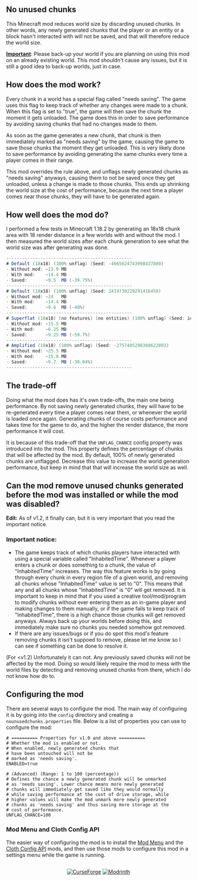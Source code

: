 ## No unused chunks
This Minecraft mod reduces world size by discarding unused chunks.
In other words, any newly generated chunks that the player or an entity or a block hasn't interacted with will not be saved, and that will therefore reduce the world size. 
 
<ins><b>Important</b></ins>: Please back-up your world if you are planning on using this mod on an already existing world.
This mod shouldn't cause any issues, but it is still a good idea to back-up worlds, just in case.

## How does the mod work?
Every chunk in a world has a special flag called "needs saving". The game uses this flag to keep track of whether any changes were made to a chunk. When this flag is set to "true", the game will then save the chunk the moment it gets unloaded. The game does this in order to save performance by avoiding saving chunks that had no changes made to them. 
 
As soon as the game generates a new chunk, that chunk is then immediately marked as "needs saving" by the game, causing the game to save those chunks the moment they get unloaded. This is very likely done to save performance by avoiding generating the same chunks every time a player comes in their range. 
 
This mod overrides the rule above, and unflags newly generated chunks as "needs saving" anyways, causing them to not be saved once they get unloaded, unless a change is made to those chunks. This ends up shrinking the world size at the cost of performance, because the next time a player comes near those chunks, they will have to be generated again.

## How well does the mod do?
I performed a few tests in Minecraft 1.18.2 by generating an 18x18 chunk area with 18 render distance in a few worlds with and without the mod. I then measured the world sizes after each chunk generation to see what the world size was after generating was done.
```cs
------------------------------------------------
# Default (18x18) (100% unflag) (Seed: -4665624743998437880)
- Without mod: ~23.9 MB
- With mod:    ~14.4 MB
- Saved:       ~9.5  MB (-39.75%)
------------------------------------------------
# Default (18x18) (100% unflag) (Seed: 2419730229291416458)
- Without mod: ~24   MB
- With mod:    ~14.4 MB
- Saved:       ~9.6  MB (-40%)
------------------------------------------------
# Superflat (18x18) (no features) (no entities) (100% unflag) (Seed: idk)
- Without mod: ~15.5 MB
- With mod:    ~6.25 MB
- Saved:       ~9.25 MB (-59.7%)
------------------------------------------------
# Amplified (18x18) (100% unflag) (Seed: -2757405298360622893)
- Without mod: ~25.5 MB
- With mod:    ~15.8 MB
- Saved:       ~9.7  MB (-38.04%)
------------------------------------------------
```

## The trade-off
Doing what the mod does has it's own trade-offs, the main one being performance. By not saving newly generated chunks, they will have to be re-generated every time a player comes near them, or whenever the world is loaded once again. Generating chunks of course costs performance and takes time for the game to do, and the higher the render distance, the more performance it will cost. 
 
It is because of this trade-off that the `UNFLAG_CHANCE` config property was introduced into the mod. This property defines the percentage of chunks that will be affected by the mod. By default, 100% of newly generated chunks are unflagged. Decrease this value to increase the world generation performance, but keep in mind that that will increase the world size as well.

## Can the mod remove unused chunks generated before the mod was installed or while the mod was disabled?
**Edit:** As of v1.2, it finally can, but it is very important that you read the important notice.

### Important notice:
- The game keeps track of which chunks players have interacted with using a special variable called "InhabitedTime". Whenever a player enters a chunk or does something to a chunk, the value of "InhabitedTime" increases. The way this feature works is by going through every chunk in every region file of a given world, and removing all chunks whose "InhabitedTime" value is set to "0". This means that any and all chunks whose "InhabitedTime" is "0" will get removed. It is important to keep in mind that if you used a creative tool/mod/program to modify chunks without ever entering them as an in-game player and making changes to them manually, or if the game fails to keep track of "InhabitedTime", there is a high chance those chunks will get removed anyways. Always back up your worlds before doing this, and immediately make sure no chunks you needed somehow got removed.
- If there are any issues/bugs or if you do spot this mod's feature removing chunks it isn't suppoed to remove, please let me know so I can see if something can be done to resolve it.

(For <v1.2) Unfortunately it can not. Any previously saved chunks will not be affected by the mod. Doing so would likely require the mod to mess with the world files by detecting and removing unused chunks from there, which I do not know how do to.

## Configuring the mod
There are several ways to configure the mod. The main way of configuring it is by going into the `config` directory and creating a `nounusedchunks.properties` file.
Below is a list of properties you can use to configure the mod:
```properties
# ========== Properties for v1.0 and above ==========
# Whether the mod is enabled or not.
# When enabled, newly generated chunks that
# have been untouched will not be
# marked as 'needs saving'.
ENABLED=true

# (Advanced) (Range: 1 to 100 (percentage))
# Defines the chance a newly generated chunk will be unmarked
# as 'needs saving'. Lower chance means more newly generated
# chunks will immediately get saved like they would normally
# while saving performance at the cost of drive storage, while
# higher values will make the mod unmark more newly generated
# chunks as 'needs saving' and thus saving more storage at the
# cost of performance.
UNFLAG_CHANCE=100
```

### Mod Menu and Cloth Config API
The easier way of configuring the mod is to install the [Mod Menu](https://www.curseforge.com/minecraft/mc-mods/modmenu) and the [Cloth Config API](https://www.curseforge.com/minecraft/mc-mods/cloth-config) mods, and then use those mods to configure this mod in a settings menu while the game is running.

##
<p align=center>
  <a href="https://www.curseforge.com/minecraft/mc-mods/no-unused-chunks"><img alt="CurseForge" src="https://cf.way2muchnoise.eu/645755.svg"/></a>
  <a href="https://modrinth.com/mod/U8avpWmO"><img alt="Modrinth" src="https://img.shields.io/modrinth/dt/U8avpWmO?label=Modrinth"></a>
</p>
